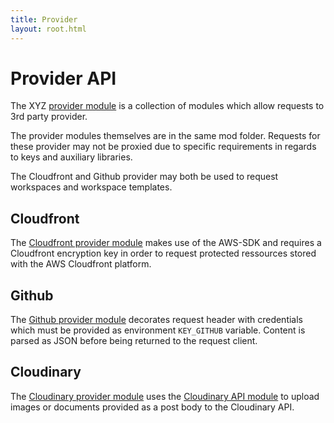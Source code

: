 ```yaml
---
title: Provider
layout: root.html
---
```


# Provider API

The XYZ [provider module](https://github.com/GEOLYTIX/xyz/blob/development/mod/provider/_provider.js) is a collection of modules which allow requests to 3rd party provider.

The provider modules themselves are in the same mod folder. Requests for these provider may not be proxied due to specific requirements in regards to keys and auxiliary libraries.

The Cloudfront and Github provider may both be used to request workspaces and workspace templates.

## Cloudfront

The [Cloudfront provider module](https://github.com/GEOLYTIX/xyz/blob/development/mod/provider/cloudflare.js) makes use of the AWS-SDK and requires a Cloudfront encryption key in order to request protected ressources stored with the AWS Cloudfront platform.

## Github

The [Github provider module](https://github.com/GEOLYTIX/xyz/blob/development/mod/provider/github.js) decorates request header with credentials which must be provided as environment `KEY_GITHUB` variable. Content is parsed as JSON before being returned to the request client.

## Cloudinary

The [Cloudinary provider module](https://github.com/GEOLYTIX/xyz/blob/development/mod/provider/cloudinary.js) uses the [Cloudinary API module](https://www.npmjs.com/package/cloudinary) to upload images or documents provided as a post body to the Cloudinary API.